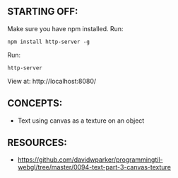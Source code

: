 ## STARTING OFF:

Make sure you have npm installed.
Run:
```
npm install http-server -g
```

Run:
```
http-server
```

View at: http://localhost:8080/

## CONCEPTS:

* Text using canvas as a texture on an object

## RESOURCES:

* https://github.com/davidwparker/programmingtil-webgl/tree/master/0094-text-part-3-canvas-texture
